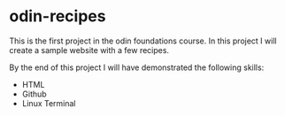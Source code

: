 # odin-recipes

This is the first project in the odin foundations course.
In this project I will create a sample website with a few recipes.

By the end of this project I will have demonstrated the following skills:

- HTML
- Github
- Linux Terminal